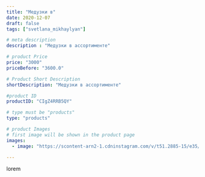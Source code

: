```yaml
---
title: "Медузки в"
date: 2020-12-07
draft: false
tags: ["svetlana_mikhaylyan"]

# meta description
description : "Медузки в ассортименте"

# product Price
price: "3000"
priceBefore: "3600.0"

# Product Short Description
shortDescription: "Медузки в ассортименте"

#product ID
productID: "CIgZ4RRB5QY"

# type must be "products"
type: "products"

# product Images
# first image will be shown in the product page
images:
  - image: "https://scontent-arn2-1.cdninstagram.com/v/t51.2885-15/e35/129765874_405995923933407_1579832810408527260_n.jpg?se=7&tp=1&_nc_ht=scontent-arn2-1.cdninstagram.com&_nc_cat=103&_nc_ohc=2ODh0yfNu0oAX_Tsv85&oh=6faa14c84c263756fd6c08b365813543&oe=60748B01&ig_cache_key=MjQ1OTA3OTIxNDUzNzA4NTk3Ng%3D%3D.2"

---
```

lorem
